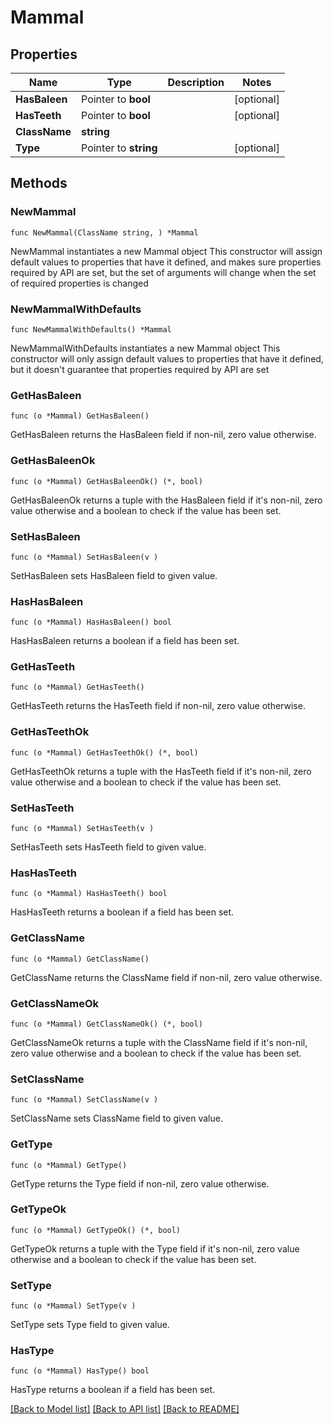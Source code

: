 # Mammal

## Properties

Name | Type | Description | Notes
------------ | ------------- | ------------- | -------------
**HasBaleen** | Pointer to **bool** |  | [optional] 
**HasTeeth** | Pointer to **bool** |  | [optional] 
**ClassName** | **string** |  | 
**Type** | Pointer to **string** |  | [optional] 

## Methods

### NewMammal

`func NewMammal(ClassName string, ) *Mammal`

NewMammal instantiates a new Mammal object
This constructor will assign default values to properties that have it defined,
and makes sure properties required by API are set, but the set of arguments
will change when the set of required properties is changed

### NewMammalWithDefaults

`func NewMammalWithDefaults() *Mammal`

NewMammalWithDefaults instantiates a new Mammal object
This constructor will only assign default values to properties that have it defined,
but it doesn't guarantee that properties required by API are set

### GetHasBaleen

`func (o *Mammal) GetHasBaleen() `

GetHasBaleen returns the HasBaleen field if non-nil, zero value otherwise.

### GetHasBaleenOk

`func (o *Mammal) GetHasBaleenOk() (*, bool)`

GetHasBaleenOk returns a tuple with the HasBaleen field if it's non-nil, zero value otherwise
and a boolean to check if the value has been set.

### SetHasBaleen

`func (o *Mammal) SetHasBaleen(v )`

SetHasBaleen sets HasBaleen field to given value.

### HasHasBaleen

`func (o *Mammal) HasHasBaleen() bool`

HasHasBaleen returns a boolean if a field has been set.

### GetHasTeeth

`func (o *Mammal) GetHasTeeth() `

GetHasTeeth returns the HasTeeth field if non-nil, zero value otherwise.

### GetHasTeethOk

`func (o *Mammal) GetHasTeethOk() (*, bool)`

GetHasTeethOk returns a tuple with the HasTeeth field if it's non-nil, zero value otherwise
and a boolean to check if the value has been set.

### SetHasTeeth

`func (o *Mammal) SetHasTeeth(v )`

SetHasTeeth sets HasTeeth field to given value.

### HasHasTeeth

`func (o *Mammal) HasHasTeeth() bool`

HasHasTeeth returns a boolean if a field has been set.

### GetClassName

`func (o *Mammal) GetClassName() `

GetClassName returns the ClassName field if non-nil, zero value otherwise.

### GetClassNameOk

`func (o *Mammal) GetClassNameOk() (*, bool)`

GetClassNameOk returns a tuple with the ClassName field if it's non-nil, zero value otherwise
and a boolean to check if the value has been set.

### SetClassName

`func (o *Mammal) SetClassName(v )`

SetClassName sets ClassName field to given value.


### GetType

`func (o *Mammal) GetType() `

GetType returns the Type field if non-nil, zero value otherwise.

### GetTypeOk

`func (o *Mammal) GetTypeOk() (*, bool)`

GetTypeOk returns a tuple with the Type field if it's non-nil, zero value otherwise
and a boolean to check if the value has been set.

### SetType

`func (o *Mammal) SetType(v )`

SetType sets Type field to given value.

### HasType

`func (o *Mammal) HasType() bool`

HasType returns a boolean if a field has been set.


[[Back to Model list]](../README.md#documentation-for-models) [[Back to API list]](../README.md#documentation-for-api-endpoints) [[Back to README]](../README.md)


